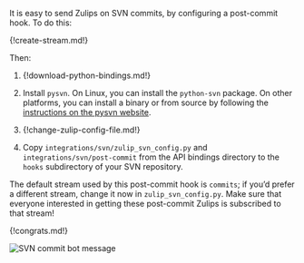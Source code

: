 It is easy to send Zulips on SVN commits, by configuring a
post-commit hook. To do this:

{!create-stream.md!}

Then:

1. {!download-python-bindings.md!}

2. Install `pysvn`. On Linux, you can install the `python-svn`
   package. On other platforms, you can install a binary or from
   source by following the [instructions on the pysvn website][1].

[1]: http://pysvn.tigris.org/project_downloads.html

3. {!change-zulip-config-file.md!}

4. Copy `integrations/svn/zulip_svn_config.py` and
   `integrations/svn/post-commit` from the API bindings directory
   to the `hooks` subdirectory of your SVN repository.

The default stream used by this post-commit hook is `commits`; if
you’d prefer a different stream, change it now in
`zulip_svn_config.py`. Make sure that everyone interested in getting
these post-commit Zulips is subscribed to that stream!

{!congrats.md!}

![SVN commit bot message](/static/images/integrations/svn/001.png)
